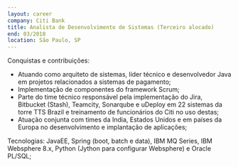 ```yaml
---
layout: career
company: Citi Bank
title: Analista de Desenvolvimento de Sistemas (Terceiro alocado)
end: 03/2018
location: São Paulo, SP
---
```


Conquistas e contribuições:  
- Atuando como arquiteto de sistemas, líder técnico e desenvolvedor Java em projetos relacionados a sistemas de pagamento;  
- Implementação de componentes do framework Scrum;  
- Parte do time técnico responsável pela implementação do Jira, Bitbucket (Stash), Teamcity, Sonarqube e uDeploy em 22 sistemas da torre TTS Brazil e treinamento de funcionários do Citi no uso destas;  
- Atuação conjunta com times da India, Estados Unidos e em países da Europa no desenvolvimento e implantação de aplicações;  
  
Tecnologias: JavaEE, Spring (boot, batch e data), IBM MQ Series, IBM Websphere 8.x, Python (Jython para configurar Websphere) e Oracle PL/SQL;  
